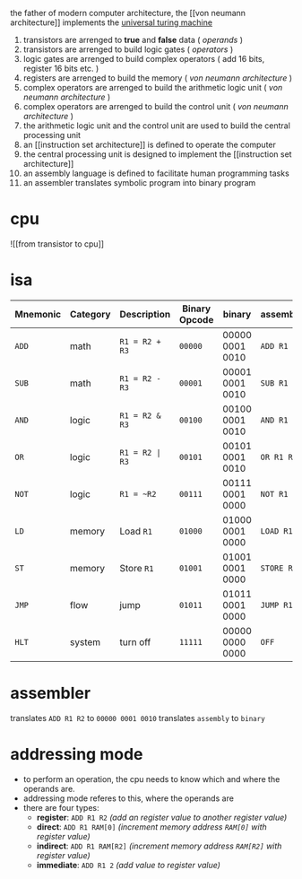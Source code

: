 the father of modern computer architecture, the [[von neumann architecture]] implements the [universal turing machine](https://en.wikipedia.org/wiki/Universal_Turing_machine)

1. transistors are arrenged to **true** and **false** data ( *operands* )
2. transistors are arrenged to build logic gates ( *operators* )
3. logic gates are arrenged to build complex operators ( add 16 bits, register 16 bits etc. )
4. registers are arrenged to build the memory ( *von neumann architecture* )
5. complex operators are arrenged to build the arithmetic logic unit ( *von neumann architecture* )
6. complex operators are arrenged to build the control unit ( *von neumann architecture* )
7. the arithmetic logic unit and the control unit are used to build the central processing unit
8. an [[instruction set architecture]] is defined to operate the computer
9. the central processing unit is designed to implement the [[instruction set architecture]]
10. an assembly language is defined to facilitate human programming tasks
11. an assembler translates symbolic program into binary program

# cpu
![[from transistor to cpu]]
# isa

| **Mnemonic** | **Category** | **Description** | **Binary Opcode** | binary          | assembly    |
| ------------ | ------------ | --------------- | ----------------- | --------------- | ----------- |
| `ADD`        | math         | `R1 = R2 + R3`  | `00000`           | 00000 0001 0010 | `ADD R1 R2` |
| `SUB`        | math         | `R1 = R2 - R3`  | `00001`           | 00001 0001 0010 | `SUB R1 R2` |
| `AND`        | logic        | `R1 = R2 & R3`  | `00100`           | 00100 0001 0010 | `AND R1 R2` |
| `OR`         | logic        | `R1 = R2 \| R3` | `00101`           | 00101 0001 0010 | `OR R1 R2`  |
| `NOT`        | logic        | `R1 = ~R2`      | `00111`           | 00111 0001 0000 | `NOT R1`    |
| `LD`         | memory       | Load `R1`       | `01000`           | 01000 0001 0000 | `LOAD R1`   |
| `ST`         | memory       | Store `R1`      | `01001`           | 01001 0001 0000 | `STORE R1`  |
| `JMP`        | flow         | jump            | `01011`           | 01011 0001 0000 | `JUMP R1`   |
| `HLT`        | system       | turn off        | `11111`           | 00000 0000 0000 | `OFF`       |
# assembler
translates `ADD R1 R2` to `00000 0001 0010`
translates `assembly` to `binary`

# addressing mode
- to perform an operation, the cpu needs to know which and where the operands are.
- addressing mode referes to this, where the operands are
- there are four types:
	- **register**: `ADD R1 R2` *(add an register value to another register value)*
	- **direct**: `ADD R1 RAM[0]` *(increment memory address `RAM[0]` with register value)*
	- **indirect**: `ADD R1 RAM[R2]` *(increment memory address `RAM[R2]` with register value)*
	- **immediate**: `ADD R1 2` *(add value to register value)*